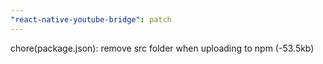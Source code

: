 ```yaml
---
"react-native-youtube-bridge": patch
---
```


chore(package.json): remove src folder when uploading to npm (-53.5kb)
